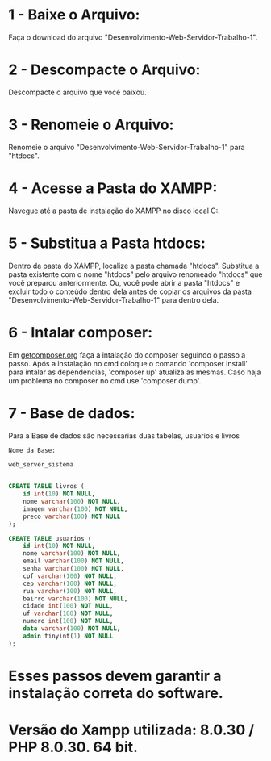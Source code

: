 # 1 - Baixe o Arquivo:

Faça o download do arquivo "Desenvolvimento-Web-Servidor-Trabalho-1".

# 2 - Descompacte o Arquivo:

Descompacte o arquivo que você baixou.

# 3 - Renomeie o Arquivo:

Renomeie o arquivo "Desenvolvimento-Web-Servidor-Trabalho-1" para "htdocs".

# 4 - Acesse a Pasta do XAMPP:

Navegue até a pasta de instalação do XAMPP no disco local C:.

# 5 - Substitua a Pasta htdocs:

Dentro da pasta do XAMPP, localize a pasta chamada "htdocs".
Substitua a pasta existente com o nome "htdocs" pelo arquivo renomeado "htdocs" que você preparou anteriormente.
Ou, você pode abrir a pasta "htdocs" e excluir todo o conteúdo dentro dela antes de copiar os arquivos da pasta "Desenvolvimento-Web-Servidor-Trabalho-1" para dentro dela.

# 6 - Intalar composer:

Em [getcomposer.org](https://getcomposer.org/) faça a intalação do composer seguindo o passo a passo.
Após a instalação no cmd coloque o comando 'composer install' para intalar as dependencias, 'composer up' atualiza as mesmas.
Caso haja um problema no composer no cmd use 'composer dump'.

# 7 - Base de dados:

Para a Base de dados são necessarias duas tabelas, usuarios e livros
```sql 
Nome da Base:

web_server_sistema

```

```sql

CREATE TABLE livros (
	id int(10) NOT NULL,
	nome varchar(100) NOT NULL,
	imagem varchar(100) NOT NULL,
	preco varchar(100) NOT NULL
);

````

```sql
CREATE TABLE usuarios (
	id int(10) NOT NULL,
	nome varchar(100) NOT NULL,
	email varchar(100) NOT NULL,
	senha varchar(100) NOT NULL,
	cpf varchar(100) NOT NULL,
	cep varchar(100) NOT NULL,
	rua varchar(100) NOT NULL,
	bairro varchar(100) NOT NULL,
	cidade int(100) NOT NULL,
	uf varchar(100) NOT NULL,
	numero int(100) NOT NULL,
	data varchar(100) NOT NULL,
	admin tinyint(1) NOT NULL
);

```

# Esses passos devem garantir a instalação correta do software.

# Versão do Xampp utilizada: 8.0.30 / PHP 8.0.30. 64 bit.
